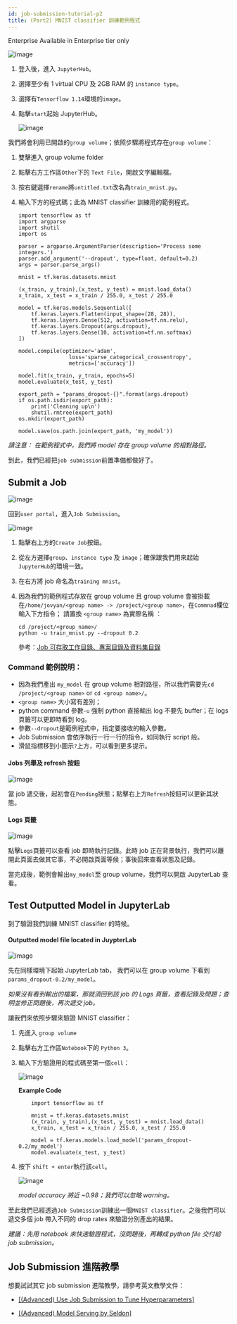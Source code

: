 ```yaml
---
id: job-submission-tutorial-p2
title: (Part2) MNIST classifier 訓練範例程式
---
```


<div class="ee-only tooltip">Enterprise
  <span class="tooltiptext">Available in Enterprise tier only</span>
</div>

![image](assets/jobsub-tt-p2-1.png)

1. 登入後，進入 `JupyterHub`。
2. 選擇至少有 1 virtual CPU 及 2GB RAM 的 `instance type`。
3. 選擇有`Tensorflow 1.14`環境的`image`。
4. 點擊`start`起始 JupyterHub。

    ![image](assets/jobsub-tt-p2-2.png)

我們將會利用已開啟的`group volume`；依照步驟將程式存在`group volume`：

1. 雙擊進入 group volume folder
2. 點擊右方工作區`Other`下的 `Text File`，開啟文字編輯檔。
3. 按右鍵選擇`rename`將`untitled.txt`改名為`train_mnist.py`。
4. 輸入下方的程式碼；此為 MNIST classifier 訓練用的範例程式。

    ```
    import tensorflow as tf
    import argparse
    import shutil
    import os

    parser = argparse.ArgumentParser(description='Process some integers.')
    parser.add_argument('--dropout', type=float, default=0.2)
    args = parser.parse_args()

    mnist = tf.keras.datasets.mnist

    (x_train, y_train),(x_test, y_test) = mnist.load_data()
    x_train, x_test = x_train / 255.0, x_test / 255.0

    model = tf.keras.models.Sequential([
        tf.keras.layers.Flatten(input_shape=(28, 28)),
        tf.keras.layers.Dense(512, activation=tf.nn.relu),
        tf.keras.layers.Dropout(args.dropout),
        tf.keras.layers.Dense(10, activation=tf.nn.softmax)
    ])

    model.compile(optimizer='adam',
                    loss='sparse_categorical_crossentropy',
                    metrics=['accuracy'])

    model.fit(x_train, y_train, epochs=5)
    model.evaluate(x_test, y_test)

    export_path = "params_dropout-{}".format(args.dropout)
    if os.path.isdir(export_path):
        print('Cleaning up\n')
        shutil.rmtree(export_path)
    os.mkdir(export_path)

    model.save(os.path.join(export_path, 'my_model'))
    ```

*請注意： 在範例程式中，我們將 model 存在 group volume 的相對路徑。*

到此，我們已經把`job submission`前置準備都做好了。

## Submit a Job

![image](assets/jobsub-tt-p2-3.png)

回到`user portal`，進入`Job Submission`。

![image](assets/jobsub-tt-p2-4.png)

1. 點擊右上方的`Create Job`按鈕。
2. 從左方選擇`group`、`instance type` 及 `image`；確保跟我們用來起始`JupyterHub`的環境一致。
3. 在右方將 job 命名為`training mnist`。
4. 因為我們的範例程式存放在 group volume 且 group volume 會被掛載在`/home/jovyan/<group name> -> /project/<group name>`，在`Commnad`欄位輸入下方指令； 請置換 `<group name>` 為實際名稱 ：

    ```
    cd /project/<group name>/
    python -u train_mnist.py --dropout 0.2
    ```
    參考：[Job 可存取工作目錄、專案目錄及資料集目錄](job-submission-cht#job-可存取工作目錄-專案目錄及資料集目錄)
### Command 範例說明：

- 因為我們產出 `my_model` 在 group volume 相對路徑，所以我們需要先`cd /project/<group name>` or `cd <group name>/`。
- `<group name>` 大小寫有差別；
- python command 參數`-u` 強制 python 直接輸出 log 不要先 buffer；在 logs 頁籤可以更即時看到 log。
- 參數`--dropout`是範例程式中，指定要接收的輸入參數。
- Job Submission 會依序執行一行一行的指令，如同執行 script 般。
- 滑鼠指標移到小圖示`?`上方，可以看到更多提示。

#### Jobs 列舉及 refresh 按鈕

![image](assets/jobsub-tt-p2-5.png)

當 job 遞交後，起初會在`Pending`狀態；點擊右上方`Refresh`按鈕可以更新其狀態。

#### Logs 頁籤

![image](assets/jobsub-tt-p2-6.png)

點擊`Logs`頁籤可以查看 job 即時執行記錄。此時 job 正在背景執行，我們可以離開此頁面去做其它事，不必開啟頁面等候；事後回來查看狀態及記錄。

當完成後，範例會輸出`my_model`至 group volume，我們可以開啟 JupyterLab 查看。

## Test Outputted Model in JupyterLab

到了驗證我們訓練 MNIST classifier 的時候。

#### Outputted model file located in JuypterLab

![image](assets/jobsub-tt-p2-7.png)

先在同樣環境下起始 JupyterLab tab， 我們可以在 group volume 下看到`params_dropout-0.2/my_model`。

*如果沒有看到輸出的檔案，那就須回到該 job 的 Logs 頁籤，查看記錄及問題；查明並修正問題後，再次遞交 job。*

讓我們來依照步驟來驗證 MNIST classifier：

1. 先進入 `group volume`
2. 點擊右方工作區`Notebook`下的 `Python 3`。
3. 輸入下方驗證用的程式碼至第一個`cell`：

    ![image](assets/jobsub-tt-p2-8.png)

    **Example Code**
    ```
        import tensorflow as tf
        
        mnist = tf.keras.datasets.mnist
        (x_train, y_train),(x_test, y_test) = mnist.load_data()
        x_train, x_test = x_train / 255.0, x_test / 255.0
        
        model = tf.keras.models.load_model('params_dropout-0.2/my_model')
        model.evaluate(x_test, y_test)
    ```

4. 按下 `shift + enter`執行該`cell`。

    ![image](assets/jobsub-tt-p2-9.png)

    *model accuracy 將近 ~0.98；我們可以忽略 warning。*

至此我們已經透過`Job Submission`訓練出一個`MNIST classifier`。之後我們可以遞交多個 job 帶入不同的 drop rates 來驗證分別產出的結果。

*建議：先用 notebook 來快速驗證程式，沒問題後，再轉成 python file 交付給 job submission。*

## Job Submission 進階教學

想要試試其它 job submission 進階教學，請參考英文教學文件：

+ [[(Advanced) Use Job Submission to Tune Hyperparameters]](../job-submission-tutorial-p3)
  
+ [[(Advanced) Model Serving by Seldon]](../job-submission-tutorial-p4)
